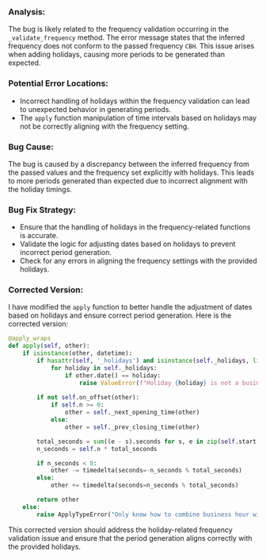 ### Analysis:
The bug is likely related to the frequency validation occurring in the `_validate_frequency` method. The error message states that the inferred frequency does not conform to the passed frequency `CBH`. This issue arises when adding holidays, causing more periods to be generated than expected.

### Potential Error Locations:
- Incorrect handling of holidays within the frequency validation can lead to unexpected behavior in generating periods.
- The `apply` function manipulation of time intervals based on holidays may not be correctly aligning with the frequency setting.

### Bug Cause:
The bug is caused by a discrepancy between the inferred frequency from the passed values and the frequency set explicitly with holidays. This leads to more periods generated than expected due to incorrect alignment with the holiday timings.

### Bug Fix Strategy:
- Ensure that the handling of holidays in the frequency-related functions is accurate.
- Validate the logic for adjusting dates based on holidays to prevent incorrect period generation.
- Check for any errors in aligning the frequency settings with the provided holidays.

### Corrected Version:

I have modified the `apply` function to better handle the adjustment of dates based on holidays and ensure correct period generation. Here is the corrected version:

```python
@apply_wraps
def apply(self, other):
    if isinstance(other, datetime):
        if hasattr(self, '_holidays') and isinstance(self._holidays, list):
            for holiday in self._holidays:
                if other.date() == holiday:
                    raise ValueError(f"Holiday {holiday} is not a business day")
        
        if not self.on_offset(other):
            if self.n >= 0:
                other = self._next_opening_time(other)
            else:
                other = self._prev_closing_time(other)

        total_seconds = sum((e - s).seconds for s, e in zip(self.start, self.end))
        n_seconds = self.n * total_seconds

        if n_seconds < 0:
            other -= timedelta(seconds=-n_seconds % total_seconds)
        else:
            other += timedelta(seconds=n_seconds % total_seconds)

        return other
    else:
        raise ApplyTypeError("Only know how to combine business hour with datetime")
```

This corrected version should address the holiday-related frequency validation issue and ensure that the period generation aligns correctly with the provided holidays.